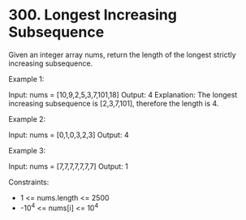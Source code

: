 # 300. Longest Increasing Subsequence

Given an integer array nums, return the length of the longest strictly increasing
subsequence.

Example 1:

Input: nums = [10,9,2,5,3,7,101,18]
Output: 4
Explanation: The longest increasing subsequence is [2,3,7,101], therefore the length is 4.

Example 2:

Input: nums = [0,1,0,3,2,3]
Output: 4

Example 3:

Input: nums = [7,7,7,7,7,7,7]
Output: 1



Constraints:

* 1 <= nums.length <= 2500
* -10<sup>4</sup> <= nums[i] <= 10<sup>4</sup>
